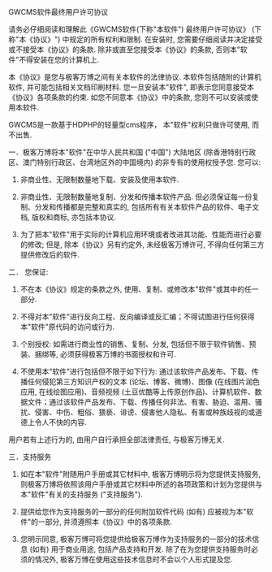 GWCMS软件最终用户许可协议

请务必仔细阅读和理解此《GWCMS软件(下称"本软件") 最终用户许可协议》 (下称"本《协议》") 中规定的所有权利和限制. 在安装时, 您需要仔细阅读并决定接受或不接受本《协议》的条款. 除非或直至您接受本《协议》的条款, 否则本"软件"不得安装在您的计算机上. 

本《协议》是您与极客万博之间有关本软件的法律协议. 本软件包括随附的计算机软件, 并可能包括相关文档印刷材料. 您一旦安装本"软件", 即表示您同意接受本《协议》各项条款的约束. 如您不同意本《协议》中的条款, 您则不可以安装或使用本软件. 

GWCMS是一款基于HDPHP的轻量型cms程序， 本"软件"权利只做许可使用, 而不出售.

一．极客万博将本"软件"在中华人民共和国 ("中国") 大陆地区 (除香港特别行政区、澳门特别行政区、台湾地区外的中国境内) 的非专有的使用权授予您.  您可以: 

1. 非商业性、无限制数量地下载、安装及使用本软件. 

2. 非商业性、无限制数量地复制、分发和传播本软件产品. 但必须保证每一份复制、分发和传播都是完整和真实的, 包括所有有关本软件产品的软件、电子文档, 版权和商标, 亦包括本协议. 

3. 为了把本"软件"用于实际的计算机应用环境或者改进其功能、性能而进行必要的修改; 但是, 除本《协议》另有约定外, 未经极客万博许可, 不得向任何第三方提供修改后的软件. 

二． 您保证:

1. 不在本《协议》规定的条款之外, 使用、复制、或修改本"软件"或其中的任一部分. 

2. 不得对本"软件"进行反向工程、反向编译或反汇编；不得试图进行任何获得本"软件"原代码的访问或行为. 

3. 个别授权: 如需进行商业性的销售、复制、分发, 包括但不限于软件销售、预装、捆绑等, 必须获得极客万博的书面授权和许可. 

4. 不使用本"软件"进行包括但不限于如下行为: 通过该软件产品发布、下载、传播任何侵犯第三方知识产权的文本 (论坛、博客、微博)、图像 (在线图片润色应用, 在线绘图应用)、音频视频 (土豆优酷等上传原创作品)、计算机软件、数据文件；通过该软件产品发布、下载、传播任何非法、有害、胁迫、滥用、骚扰、侵害、中伤、粗俗、猥亵、诽谤、侵害他人隐私、有害或种族歧视的或道德上令人不快的内容. 

用户若有上述行为的, 由用户自行承担全部法律责任, 与极客万博无关.  

三．支持服务

1. 如在本"软件"附随用户手册或其它材料中, 极客万博明示将为您提供支持服务, 则极客万博将依照该用户手册或其它材料中所述的各项政策和计划为您提供与本"软件"有关的支持服务 ("支持服务"). 

2. 提供给您作为支持服务的一部分的任何附加软件代码 (如有) 应被视为本"软件"的一部分, 并须遵照本《协议》中的各项条款. 

3. 您明示同意, 极客万博可将您提供给极客万博作为支持服务的一部分的技术信息 (如有) 用于商业用途, 包括产品支持和开发. 除了在为您提供支持服务时必须的情况外, 极客万博在使用这些技术信息时不会以个人形式提及您. 

